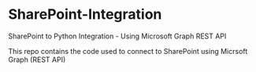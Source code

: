 # SharePoint-Integration
SharePoint to Python Integration - Using Microsoft Graph REST API

This repo contains the code used to connect to SharePoint using Micrsoft Graph (REST API)

